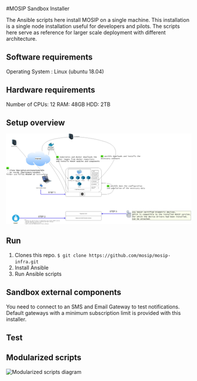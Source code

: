 #MOSIP Sandbox Installer
  
The Ansible scripts here install MOSIP on a single machine. This installation is a single node installation useful for developers and pilots. The scripts here serve as reference for larger scale deployment with different architecture.

## Software requirements
Operating System : Linux (ubuntu 18.04)

## Hardware requirements
Number of CPUs: 12
RAM: 48GB
HDD: 2TB

## Setup overview
![Component diagram](images/SandboxComponents.jpg)

## Run
1. Clones this repo.
`$ git clone https://github.com/mosip/mosip-infra.git`
1. Install Ansible
1. Run Ansible scripts

## Sandbox external components
You need to connect to an SMS and Email Gateway to test notifications.  Default gateways with a minimum subscription limit is provided with this installer.

## Test

## Modularized scripts   
![Modularized scripts  diagram](_images/modularizedscripts.jpg)
